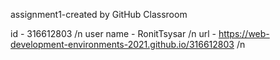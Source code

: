 assignment1-created by GitHub Classroom

id - 316612803 /n
user name - RonitTsysar /n
url - https://web-development-environments-2021.github.io/316612803 /n
